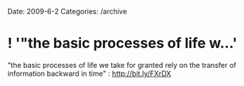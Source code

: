 Date: 2009-6-2
Categories: /archive

# ! '"the basic processes of life w...'

"the basic processes of life we take for granted rely on the transfer of information backward in time" : <a href="http://bit.ly/FXrDX" rel="nofollow">http://bit.ly/FXrDX</a>
